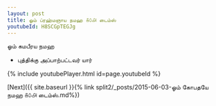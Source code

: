 ```yaml
---
layout: post
title: ஓம் ப்ரஹ்மஞாய நமஹ ௧௦௮ டைம்ஸ்
youtubeId: H8SCGpTEGJg
---
```

 
 
 ஓம் கமபீரய நமஹ  
 
 -  புத்திக்கு அப்பாற்பட்டவர் யார் 
 
  
 
  
 
 
 
 
 
 


{% include youtubePlayer.html id=page.youtubeId %}
 
[Next]({{ site.baseurl }}{% link  split2/_posts/2015-06-03-ஓம் கோபதயே நமஹ ௧௦௮ டைம்ஸ்.md%})
 
